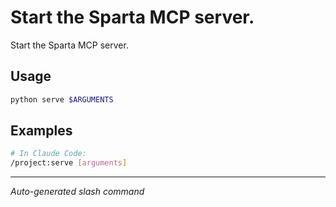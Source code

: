 # Start the Sparta MCP server.

Start the Sparta MCP server.

## Usage

```bash
python serve $ARGUMENTS
```

## Examples

```bash
# In Claude Code:
/project:serve [arguments]
```

---
*Auto-generated slash command*
